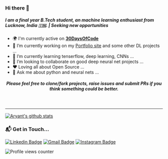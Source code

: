 ### Hi there 👋

<!--
**aryantps/aryantps** is a ✨ _special_ ✨ repository because its `README.md` (this file) appears on your GitHub profile.
-->
##### I am a final year B.Tech student, an machine learning enthusiast from Lucknow, India 🇮🇳. | Seeking new opportunities

- 🌍   I'm currently active on <a href="https://github.com/aryantps/30DAYSOFCODE"><b>30DaysOfCode</b></a>
- 🔭   I’m currently working on my <a href="https://github.com/aryantps/portfolio/">Portfolio site</a> and some other DL projects ...
- 🌱   I’m currently learning tenserflow, deep learning, CNNs ...
- 👯   I’m looking to collaborate on good deep neural net projects ...
- ❤    Loving all about Open Source ...
- 💬   Ask me about python and neural nets ...

<div align="center">
<h5>Please feel free to clone/fork projects, raise issues and submit PRs if you think something could be better.</h5> <br>
</div>

---
[![Aryant's github stats](https://github-readme-stats.vercel.app/api?username=aryantps&show_icons=true&title_color=fff&icon_color=79ff97&text_color=9f9f9f&bg_color=151515&count_private=true)](https://github.com/aryantps)


### 📬 Get in Touch...


[![Linkedin Badge](https://img.shields.io/badge/-aryant-blue?style=flat-square&logo=Linkedin&logoColor=white&link=https://www.linkedin.com/in/aryant/)](https://www.linkedin.com/in/aryant/)
[![Gmail Badge](https://img.shields.io/badge/-aryantpratapsingh-c14438?style=flat-square&logo=Gmail&logoColor=white&link=mailto:aryantpratapsingh@gmail.com)](mailto:aryantpratapsingh@gmail.com)
[![Instagram Badge](https://img.shields.io/badge/-thakur_aryant_-purple?style=flat-square&logo=Instagram&logoColor=white&link=https://www.instagram.com/thakur_aryant_/)](https://www.instagram.com/thakur_aryant_/)

![Profile views counter](https://caneco.dev/github-profile-view-counter.svg)

